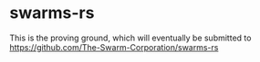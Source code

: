 # swarms-rs
This is the proving ground, which will eventually be submitted to https://github.com/The-Swarm-Corporation/swarms-rs
